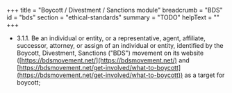 +++
title = "Boycott / Divestment / Sanctions module"
breadcrumb = "BDS"
id = "bds"
section = "ethical-standards"
summary = "TODO"
helpText = ""
+++

- 3.1.1. Be an individual or entity, or a representative, agent, affiliate, successor, attorney, or assign of an individual or entity, identified by the Boycott, Divestment, Sanctions ("BDS") movement on its website ([https://bdsmovement.net/](https://bdsmovement.net/) and [https://bdsmovement.net/get-involved/what-to-boycott](https://bdsmovement.net/get-involved/what-to-boycott)) as a target for boycott;
